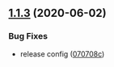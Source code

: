 ## [1.1.3](https://github.com/Cervantes007/sem-rels/compare/v1.1.2...v1.1.3) (2020-06-02)


### Bug Fixes

* release config ([070708c](https://github.com/Cervantes007/sem-rels/commit/070708cff9d1cf2cc4ba3ddcc42d012361879851))
